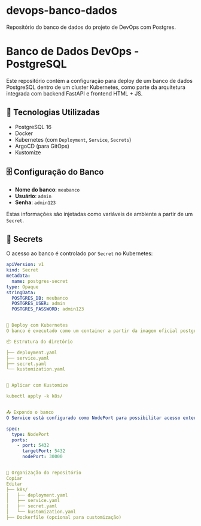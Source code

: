 # devops-banco-dados
Repositório do banco de dados do projeto de DevOps com Postgres.

# Banco de Dados DevOps - PostgreSQL

Este repositório contém a configuração para deploy de um banco de dados PostgreSQL dentro de um cluster Kubernetes, como parte da arquitetura integrada com backend FastAPI e frontend HTML + JS.

## 🧱 Tecnologias Utilizadas

- PostgreSQL 16
- Docker
- Kubernetes (com `Deployment`, `Service`, `Secrets`)
- ArgoCD (para GitOps)
- Kustomize

## 🗄️ Configuração do Banco

- **Nome do banco**: `meubanco`
- **Usuário**: `admin`
- **Senha**: `admin123`

Estas informações são injetadas como variáveis de ambiente a partir de um `Secret`.

## 🔐 Secrets

O acesso ao banco é controlado por `Secret` no Kubernetes:

```yaml
apiVersion: v1
kind: Secret
metadata:
  name: postgres-secret
type: Opaque
stringData:
  POSTGRES_DB: meubanco
  POSTGRES_USER: admin
  POSTGRES_PASSWORD: admin123


🚀 Deploy com Kubernetes
O banco é executado como um container a partir da imagem oficial postgres:16.

📦 Estrutura do diretório

├── deployment.yaml
├── service.yaml
├── secret.yaml
└── kustomization.yaml


🔁 Aplicar com Kustomize

kubectl apply -k k8s/


📤 Expondo o banco
O Service está configurado como NodePort para possibilitar acesso externo (ex: PGAdmin):

spec:
  type: NodePort
  ports:
    - port: 5432
      targetPort: 5432
      nodePort: 30000


📂 Organização do repositório
Copiar
Editar
├── k8s/
│   ├── deployment.yaml
│   ├── service.yaml
│   ├── secret.yaml
│   └── kustomization.yaml
├── Dockerfile (opcional para customização)
